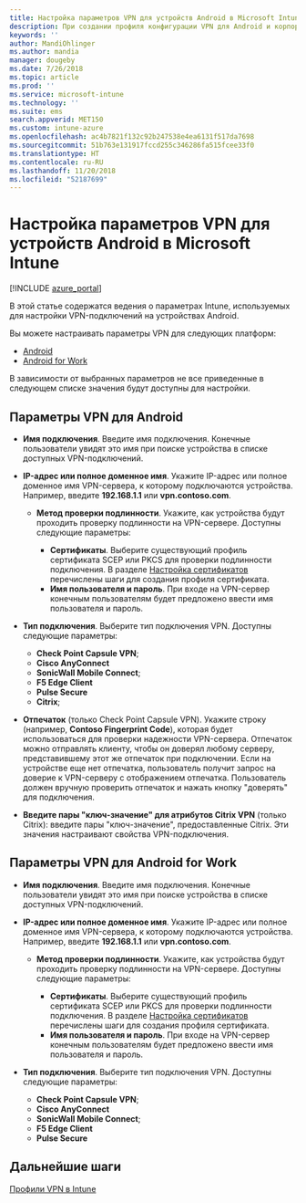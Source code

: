 ```yaml
---
title: Настройка параметров VPN для устройств Android в Microsoft Intune в Azure | Документы Майкрософт
description: При создании профиля конфигурации VPN для Android и корпоративных устройств Android введите имя подключения, IP-адрес или полное доменное имя сервера VPN, выберите способ проверки подлинности пользователей на сервере VPN, а затем выберите типы подключений Citrix, SonicWall, Check Point Capsule, Pulse Secure и Microsoft Edge.
keywords: ''
author: MandiOhlinger
ms.author: mandia
manager: dougeby
ms.date: 7/26/2018
ms.topic: article
ms.prod: ''
ms.service: microsoft-intune
ms.technology: ''
ms.suite: ems
search.appverid: MET150
ms.custom: intune-azure
ms.openlocfilehash: ac4b7821f132c92b247538e4ea6131f517da7698
ms.sourcegitcommit: 51b763e131917fccd255c346286fa515fcee33f0
ms.translationtype: HT
ms.contentlocale: ru-RU
ms.lasthandoff: 11/20/2018
ms.locfileid: "52187699"
---
```

# <a name="configure-vpn-settings-for-devices-running-android-in-intune"></a>Настройка параметров VPN для устройств Android в Microsoft Intune

[!INCLUDE [azure_portal](./includes/azure_portal.md)]

В этой статье содержатся ведения о параметрах Intune, используемых для настройки VPN-подключений на устройствах Android.

Вы можете настраивать параметры VPN для следующих платформ:

- [Android](#android-vpn-settings)
- [Android for Work](#android-for-work-vpn-settings)

В зависимости от выбранных параметров не все приведенные в следующем списке значения будут доступны для настройки.

## <a name="android-vpn-settings"></a>Параметры VPN для Android

- **Имя подключения**. Введите имя подключения. Конечные пользователи увидят это имя при поиске устройства в списке доступных VPN-подключений.
- **IP-адрес или полное доменное имя**. Укажите IP-адрес или полное доменное имя VPN-сервера, к которому подключаются устройства. Например, введите **192.168.1.1** или **vpn.contoso.com**.

  - **Метод проверки подлинности**. Укажите, как устройства будут проходить проверку подлинности на VPN-сервере. Доступны следующие параметры:

    - **Сертификаты**. Выберите существующий профиль сертификата SCEP или PKCS для проверки подлинности подключения. В разделе [Настройка сертификатов](certificates-configure.md) перечислены шаги для создания профиля сертификата.
    - **Имя пользователя и пароль**. При входе на VPN-сервер конечным пользователям будет предложено ввести имя пользователя и пароль.

- **Тип подключения**. Выберите тип подключения VPN. Доступны следующие параметры:

  - **Check Point Capsule VPN**;
  - **Cisco AnyConnect**
  - **SonicWall Mobile Connect**;
  - **F5 Edge Client**
  - **Pulse Secure**
  - **Citrix**;

- **Отпечаток** (только Check Point Capsule VPN). Укажите строку (например, **Contoso Fingerprint Code**), которая будет использоваться для проверки надежности VPN-сервера. Отпечаток можно отправлять клиенту, чтобы он доверял любому серверу, представившему этот же отпечаток при подключении. Если на устройстве еще нет отпечатка, пользователь получит запрос на доверие к VPN-серверу с отображением отпечатка. Пользователь должен вручную проверить отпечаток и нажать кнопку "доверять" для подключения.
- **Введите пары "ключ-значение" для атрибутов Citrix VPN** (только Citrix): введите пары "ключ-значение", предоставленные Citrix. Эти значения настраивают свойства VPN-подключения.

## <a name="android-for-work-vpn-settings"></a>Параметры VPN для Android for Work

- **Имя подключения**. Введите имя подключения. Конечные пользователи увидят это имя при поиске устройства в списке доступных VPN-подключений.
- **IP-адрес или полное доменное имя**. Укажите IP-адрес или полное доменное имя VPN-сервера, к которому подключаются устройства. Например, введите **192.168.1.1** или **vpn.contoso.com**.

  - **Метод проверки подлинности**. Укажите, как устройства будут проходить проверку подлинности на VPN-сервере. Доступны следующие параметры:
  
    - **Сертификаты**. Выберите существующий профиль сертификата SCEP или PKCS для проверки подлинности подключения. В разделе [Настройка сертификатов](certificates-configure.md) перечислены шаги для создания профиля сертификата.
    - **Имя пользователя и пароль**. При входе на VPN-сервер конечным пользователям будет предложено ввести имя пользователя и пароль.

- **Тип подключения**. Выберите тип подключения VPN. Доступны следующие параметры:

  - **Check Point Capsule VPN**;
  - **Cisco AnyConnect**
  - **SonicWall Mobile Connect**;
  - **F5 Edge Client**
  - **Pulse Secure**

## <a name="next-steps"></a>Дальнейшие шаги
[Профили VPN в Intune](vpn-settings-configure.md)

